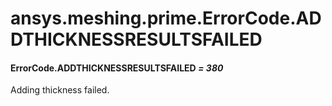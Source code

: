<a id="ansys-meshing-prime-errorcode-addthicknessresultsfailed"></a>

# ansys.meshing.prime.ErrorCode.ADDTHICKNESSRESULTSFAILED

<a id="ansys.meshing.prime.ErrorCode.ADDTHICKNESSRESULTSFAILED"></a>

#### ErrorCode.ADDTHICKNESSRESULTSFAILED *= 380*

Adding thickness failed.

<!-- !! processed by numpydoc !! -->
